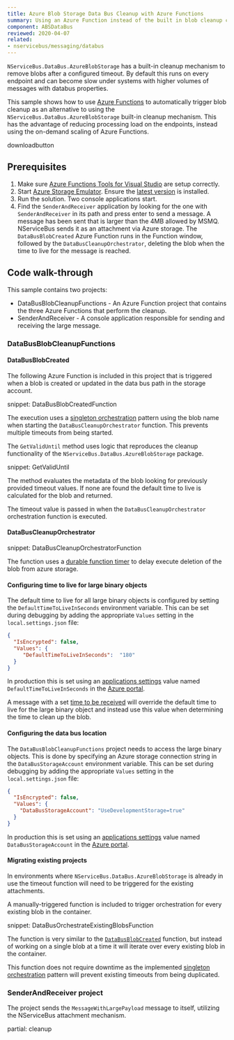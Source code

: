 ```yaml
---
title: Azure Blob Storage Data Bus Cleanup with Azure Functions
summary: Using an Azure Function instead of the built in blob cleanup capabilities.
component: ABSDataBus
reviewed: 2020-04-07
related:
- nservicebus/messaging/databus
---
```


`NServiceBus.DataBus.AzureBlobStorage` has a built-in cleanup mechanism to remove blobs after a configured timeout. By default this runs on every endpoint and can become slow under systems with higher volumes of messages with databus properties.

This sample shows how to use [Azure Functions](https://azure.microsoft.com/en-us/services/functions/) to automatically trigger blob cleanup as an alternative to using the `NServiceBus.DataBus.AzureBlobStorage` built-in cleanup mechanism. This has the advantage of reducing processing load on the endpoints, instead using the on-demand scaling of Azure Functions. 

downloadbutton

## Prerequisites

 1. Make sure [Azure Functions Tools for Visual Studio](https://docs.microsoft.com/en-us/azure/azure-functions/functions-develop-vs#prerequisites) are setup correctly.
 1. Start [Azure Storage Emulator](https://docs.microsoft.com/en-us/azure/storage/storage-use-emulator). Ensure the [latest version](https://go.microsoft.com/fwlink/?linkid=717179&clcid=0x409) is installed.
 1. Run the solution. Two console applications start.
 1. Find the `SenderAndReceiver` application by looking for the one with `SenderAndReceiver` in its path and press <kdb>enter</kbd> to send a message. A message has been sent that is larger than the 4MB allowed by MSMQ. NServiceBus sends it as an attachment via Azure storage. The `DataBusBlobCreated` Azure Function runs in the Function window, followed by the `DataBusCleanupOrchestrator`, deleting the blob when the time to live for the message is reached.

## Code walk-through

This sample contains two projects:

 * DataBusBlobCleanupFunctions - An Azure Function project that contains the three Azure Functions that perform the cleanup. 
 * SenderAndReceiver - A console application responsible for sending and receiving the large message.

### DataBusBlobCleanupFunctions

#### DataBusBlobCreated

The following Azure Function is included in this project that is triggered when a blob is created or updated in the data bus path in the storage account.

snippet: DataBusBlobCreatedFunction

The execution uses a [singleton orchestration](https://docs.microsoft.com/en-us/azure/azure-functions/durable-functions-singletons) pattern using the blob name when starting the `DataBusCleanupOrchestrator` function. This prevents multiple timeouts from being started.

The `GetValidUntil` method uses logic that reproduces the cleanup functionality of the `NServiceBus.DataBus.AzureBlobStorage` package. 

snippet: GetValidUntil

The method evaluates the metadata of the blob looking for previously provided timeout values. If none are found the default time to live is calculated for the blob and returned.

The timeout value is passed in when the `DataBusCleanupOrchestrator` orchestration function is executed.

#### DataBusCleanupOrchestrator

snippet: DataBusCleanupOrchestratorFunction

The function uses a [durable function timer](https://docs.microsoft.com/en-us/azure/azure-functions/durable-functions-timers) to delay execute deletion of the blob from azure storage.

#### Configuring time to live for large binary objects

The default time to live for all large binary objects is configured by setting the `DefaultTimeToLiveInSeconds` environment variable. This can be set during debugging by adding the appropriate `Values` setting in the `local.settings.json` file: 

```json
{
  "IsEncrypted": false,
  "Values": {
     "DefaultTimeToLiveInSeconds":  "180"
  }
}
```

In production this is set using an [applications settings](https://docs.microsoft.com/en-us/azure/azure-functions/functions-how-to-use-azure-function-app-settings#settings) value named `DefaultTimeToLiveInSeconds` in the [Azure portal](https://portal.azure.com).

A message with a set [time to be received](/nservicebus/messaging/discard-old-messages.md) will override the default time to live for the large binary object and instead use this value when determining the time to clean up the blob.

#### Configuring the data bus location

The `DataBusBlobCleanupFunctions` project needs to access the large binary objects. This is done by specifying an Azure storage connection string in the `DataBusStorageAccount` environment variable. This can be set during debugging by adding the appropriate `Values` setting in the `local.settings.json` file: 

```json
{
  "IsEncrypted": false,
  "Values": {
    "DataBusStorageAccount": "UseDevelopmentStorage=true"
  }
}
```

In production this is set using an [applications settings](https://docs.microsoft.com/en-us/azure/azure-functions/functions-how-to-use-azure-function-app-settings#settings) value named `DataBusStorageAccount` in the [Azure portal](https://portal.azure.com).

#### Migrating existing projects

In environments where `NServiceBus.DataBus.AzureBlobStorage` is already in use the timeout function will need to be triggered for the existing attachments.

A manually-triggered function is included to trigger orchestration for every existing blob in the container. 

snippet: DataBusOrchestrateExistingBlobsFunction

The function is very similar to the [`DataBusBlobCreated`](#code-walk-through-databusblobcleanupfunctions-databusblobcreated) function, but instead of working on a single blob at a time it will iterate over every existing blob in the container.

This function does not require downtime as the implemented [singleton orchestration](https://docs.microsoft.com/en-us/azure/azure-functions/durable-functions-singletons) pattern will prevent existing timeouts from being duplicated.

### SenderAndReceiver project

The project sends the `MessageWithLargePayload` message to itself, utilizing the NServiceBus attachment mechanism.

partial: cleanup